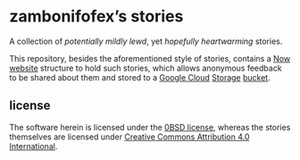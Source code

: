 zambonifofex’s stories
===

A collection of *potentially mildly lewd*, yet *hopefully heartwarming* stories.

This repository, besides the aforementioned style of stories, contains a [Now][ZEIT Now] [website] structure to hold such stories, which allows anonymous feedback to be shared about them and stored to a [Google Cloud] [Storage][GCS] [bucket][GCS bucket].

license
---

The software herein is licensed under the [0BSD license][0BSD], whereas the stories themselves are licensed under [Creative Commons Attribution 4.0 International][CC BY 4.0].

<!-- -- -- -- -- -- -->

[ZEIT Now]: https://zeit.co/home "ZEIT Now"

[website]: https://fanstories.now.sh

[Google Cloud]: https://cloud.google.com "Google Cloud website"
[GCS]: https://cloud.google.com/storage "Google Cloud Storage website"
[GCS bucket]: https://cloud.google.com/storage/docs/key-terms#buckets 'The definition of “bucket” in Google Cloud Storage’s documentation'

[0BSD]: licenses/software.md "the copy of the 0BSD license applied to the software"
[CC BY 4.0]: https://creativecommons.org/licenses/by/4.0 "the CC BY 4.0 license in its website"
